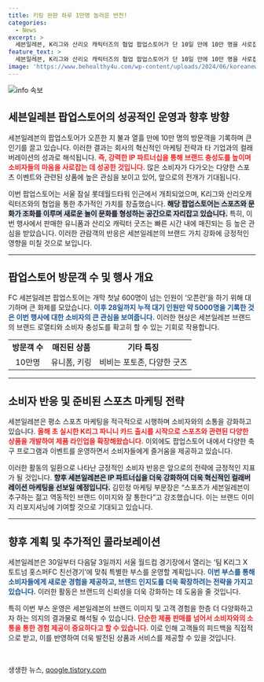 ```yaml
---
title: 키링 완판 하루 1만명 놀라운 반전!
categories:
  - News
excerpt: >
  세븐일레븐, K리그와 산리오 캐릭터즈의 협업 팝업스토어가 단 10일 만에 10만 명을 사로잡았다! 초대형 헬로키티 풍선과 다양한 굿즈로 가득한 이 공간은 단순한 쇼핑을 넘어 새로운 팬 문화를 창조하고 있다.
feature_text: >
  세븐일레븐, K리그와 산리오 캐릭터즈의 협업 팝업스토어가 단 10일 만에 10만 명을 사로잡았다! 초대형 헬로키티 풍선과 다양한 굿즈로 가득한 이 공간은 단순한 쇼핑을 넘어 새로운 팬 문화를 창조하고 있다.
image: 'https://www.behealthy4u.com/wp-content/uploads/2024/06/koreanews.jpg'
---
```


<p><img src="https://www.behealthy4u.com/wp-content/uploads/2024/06/koreanews.jpg" alt="info 속보" /></p>

<h2 data-ke-size="size26">세븐일레븐 팝업스토어의 성공적인 운영과 향후 방향</h2>

<p data-ke-size="size16">세븐일레븐의 팝업스토어가 오픈한 지 불과 열흘 만에 10만 명의 방문객을 기록하며 큰 인기를 끌고 있습니다. 이러한 결과는 회사의 혁신적인 마케팅 전략과 타 기업과의 컬래버레이션의 성과로 해석됩니다. <b><span style="color: #ee2323;">즉, 강력한 IP 파트너십을 통해 브랜드 충성도를 높이며 소비자들의 마음을 사로잡는 데 성공한 것입니다.</span></b> 많은 소비자가 다가오는 다양한 스포츠 이벤트와 관련된 상품에 높은 관심을 보이고 있어, 앞으로의 전개가 기대됩니다.</p>

<p data-ke-size="size16">이번 팝업스토어는 서울 잠실 롯데월드타워 인근에서 개최되었으며, K리그와 산리오캐릭터즈와의 협업을 통한 추가적인 가치를 창출했습니다. <b><span style="background-color: #21538527;">해당 팝업스토어는 스포츠와 문화가 조화를 이루며 새로운 놀이 문화를 형성하는 공간으로 자리잡고 있습니다.</span></b> 특히, 이번 행사에서 판매한 유니폼과 산리오 캐릭터 굿즈는 빠른 시간 내에 매진되는 등 높은 관심을 받았습니다. 이러한 관람객의 반응은 세븐일레븐의 브랜드 가치 강화에 긍정적인 영향을 미칠 것으로 보입니다.</p>

<hr />

<h2 data-ke-size="size26">팝업스토어 방문객 수 및 행사 개요</h2>

<p data-ke-size="size16">FC 세븐일레븐 팝업스토어는 개막 첫날 600명이 넘는 인원이 ‘오픈런’을 하기 위해 대기하며 큰 화제를 모았습니다. <b><span style="color: #1a5490;">이후 28일까지 누적 대기 인원만 약 5000명을 기록한 것은 이번 행사에 대한 소비자의 큰 관심을 보여줍니다.</span></b> 이러한 현상은 세븐일레븐 브랜드의 브랜드 로열티와 소비자 충성도를 확고히 할 수 있는 기회로 작용합니다.</p>

<table style="width: 100%;">
  <tr>
    <td style="text-align: center; height: 17px;"><b>방문객 수</b></td>
    <td style="text-align: center; height: 17px;"><b>매진된 상품</b></td>
    <td style="text-align: center; height: 17px;"><b>기타 특징</b></td>
  </tr>
  <tr>
    <td style="text-align: center; height: 17px;">10만명</td>
    <td style="text-align: center; height: 17px;">유니폼, 키링</td>
    <td style="text-align: center; height: 17px;">비비는 포토존, 다양한 굿즈</td>
  </tr>
</table>

<hr />

<h2 data-ke-size="size26">소비자 반응 및 준비된 스포츠 마케팅 전략</h2>

<p data-ke-size="size16">세븐일레븐은 평소 스포츠 마케팅을 적극적으로 시행하며 소비자와의 소통을 강화하고 있습니다. <b><span style="color: #ee2323;">올해 초 실시한 K리그 파니니 카드 출시를 시작으로 스포츠와 관련된 다양한 상품을 개발하여 제품 라인업을 확장해왔습니다.</span></b> 이외에도 팝업스토어 내에서 다양한 축구 프로그램과 이벤트를 운영하면서 소비자들에게 즐거움을 제공하고 있습니다.</p>

<p data-ke-size="size16">이러한 활동의 일환으로 나타난 긍정적인 소비자 반응은 앞으로의 전략에 긍정적인 지표가 될 것입니다. <b><span style="background-color: #21538527;">향후 세븐일레븐은 IP 파트너십을 더욱 강화하여 더욱 혁신적인 컬래버레이션 마케팅을 선보일 예정입니다.</span></b> 김민정 마케팅 부문장은 “스포츠가 세븐일레븐이 추구하는 젊고 역동적인 브랜드 이미지와 잘 통한다”고 강조했습니다. 이는 브랜드 이미지 리포지셔닝에 기여할 것으로 기대되고 있습니다.</p>

<hr />

<h2 data-ke-size="size26">향후 계획 및 추가적인 콜라보레이션</h2>

<p data-ke-size="size16">세븐일레븐은 30일부터 다음달 3일까지 서울 월드컵 경기장에서 열리는 ‘팀 K리그 X 토트넘 홋스퍼FC 친선경기’에 맞춰 특별한 부스를 운영할 계획입니다. <b><span style="color: #1a5490;">이번 부스를 통해 소비자들에게 새로운 경험을 제공하고, 브랜드 인지도를 더욱 확장하려는 전략을 가지고 있습니다.</span></b> 이러한 활동은 브랜드의 신뢰성을 더욱 강화하는 데 도움을 줄 것입니다.</p>

<p data-ke-size="size16">특히 이번 부스 운영은 세븐일레븐의 브랜드 이미지 및 고객 경험을 한층 더 다양화하고자 하는 의지의 결과물로 해석될 수 있습니다. <b><span style="color: #ee2323;">단순한 제품 판매를 넘어서 소비자와의 소통을 통한 경험 제공이 중요하다고 할 수 있습니다.</span></b> 이로 인해 고객들의 피드백을 직접적으로 받고, 이를 반영하여 더욱 발전된 상품과 서비스를 제공할 수 있을 것입니다.</p>

<p data-ke-size="size16">&nbsp;</p>
생생한 뉴스, <a href="https://qoogle.tistory.com" rel="dofollow">qoogle.tistory.com</a>


